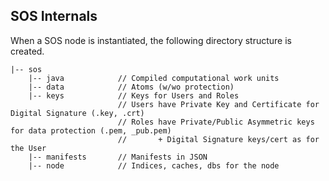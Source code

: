 ## SOS Internals

When a SOS node is instantiated, the following directory structure is created.

```
|-- sos
    |-- java            // Compiled computational work units
    |-- data            // Atoms (w/wo protection)
    |-- keys            // Keys for Users and Roles
                        // Users have Private Key and Certificate for Digital Signature (.key, .crt)
                        // Roles have Private/Public Asymmetric keys for data protection (.pem, _pub.pem)
                        //       + Digital Signature keys/cert as for the User
    |-- manifests       // Manifests in JSON
    |-- node            // Indices, caches, dbs for the node
```
